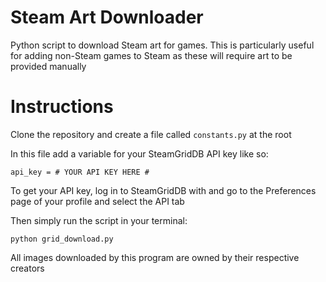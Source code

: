 # Steam Art Downloader
Python script to download Steam art for games. This is particularly useful for adding non-Steam games to Steam as these will require art to be provided manually

# Instructions

Clone the repository and create a file called ```constants.py``` at the root

In this file add a variable for your SteamGridDB API key like so:
``` 
api_key = # YOUR API KEY HERE #
```
To get your API key, log in to SteamGridDB with and go to the Preferences page of your profile and select the API tab

Then simply run the script in your terminal:

```
python grid_download.py
```

All images downloaded by this program are owned by their respective creators
